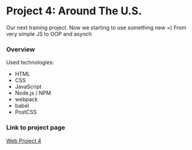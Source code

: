 # Project 4: Around The U.S.

Our next training project. Now we starting to use something new =)
From very simple JS to OOP and asynch

### Overview

Used technologies:

- HTML
- CSS
- JavaScript
- Node.js / NPM
- webpack
- babel
- PostCSS

### Link to project page

[Web Project 4](https://wisegrey.github.io/se_project_aroundtheus/)
